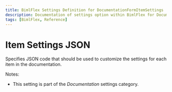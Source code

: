 ```yaml
---
title: BimlFlex Settings Definition for DocumentationFormItemSettings
description: Documentation of settings option within BimlFlex for DocumentationFormItemSettings
tags: [BimlFlex, Reference]
---
```


# Item Settings JSON

Specifies JSON code that should be used to customize the settings for each item in the documentation.

Notes:

* This setting is part of the *Documentation* settings category.

